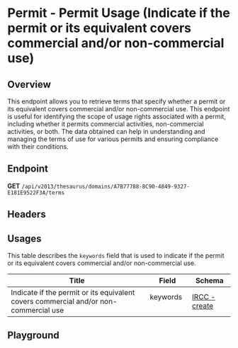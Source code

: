 <script setup>
import "../../../style.css"
import SwaggerUI from "../../../swagger/view/SwaggerUI.vue"
import swaggerJson from "../../../swagger/json/thesaurus/permit/permit-usage.json";

const swaggerSpecs = [
  { json:swaggerJson, protected: false },
];
</script>

# Permit - Permit Usage (Indicate if the permit or its equivalent covers commercial and/or non-commercial use)

## Overview

This endpoint allows you to retrieve terms that specify whether a permit or its equivalent covers commercial and/or non-commercial use. This endpoint is useful for identifying the scope of usage rights associated with a permit, including whether it permits commercial activities, non-commercial activities, or both. The data obtained can help in understanding and managing the terms of use for various permits and ensuring compliance with their conditions.


## Endpoint

**GET** `/api/v2013/thesaurus/domains/A7B77788-8C90-4849-9327-E181E9522F3A/terms`

## Headers
<!--@include: ../../../components/common/header/accept.md-->

## Usages

This table describes the `keywords` field that is used to indicate if the permit or its equivalent covers commercial and/or non-commercial use.

| Title            | Field   | Schema                    |
| ---------------- | ------ | ------------------------------ |
| Indicate if the permit or its equivalent covers commercial and/or non-commercial use          | keywords &nbsp; &nbsp; | <a href="/ircc/published/create">IRCC - create</a>  |

## Playground

<SwaggerUI :swaggerSpecs="swaggerSpecs" />
